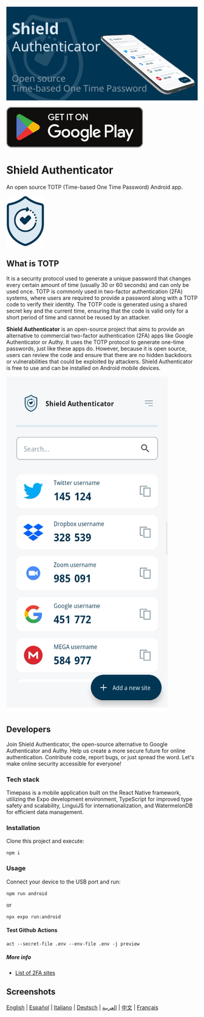 ![](./docs/app_store.svg)

[![](./docs/google_play.svg)](https://play.google.com/store/apps/details?id=com.displaynone.timepass)

# Shield Authenticator

An open source TOTP (Time-based One Time Password) Android app.

![](./docs/logo.png)


## What is TOTP

It is a security protocol used to generate a unique password that changes every certain amount of time (usually 30 or 60 seconds) and can only be used once. TOTP is commonly used in two-factor authentication (2FA) systems, where users are required to provide a password along with a TOTP code to verify their identity. The TOTP code is generated using a shared secret key and the current time, ensuring that the code is valid only for a short period of time and cannot be reused by an attacker.

**Shield Authenticator** is an open-source project that aims to provide an alternative to commercial two-factor authentication (2FA) apps like Google Authenticator or Authy. It uses the TOTP protocol to generate one-time passwords, just like these apps do. However, because it is open source, users can review the code and ensure that there are no hidden backdoors or vulnerabilities that could be exploited by attackers. Shield Authenticator is free to use and can be installed on Android mobile devices.

![](./docs/captures/en/capture-06.png)

## Developers

Join Shield Authenticator, the open-source alternative to Google Authenticator and Authy. Help us create a more secure future for online authentication. Contribute code, report bugs, or just spread the word. Let's make online security accessible for everyone!

### Tech stack

Timepass is a mobile application built on the React Native framework, utilizing the Expo development environment, TypeScript for improved type safety and scalability, LinguiJS for internationalization, and WatermelonDB for efficient data management.

### Installation

Clone this project and execute:

```
npm i
```

### Usage

Connect your device to the USB port and run:

```
npm run android
```

or

```
npx expo run:android
```

#### Test Github Actions

```
act --secret-file .env --env-file .env -j preview
```

##### More info

- [List of 2FA sites](https://2fa.directory/)

## Screenshots

[English](./docs/captures/en/screenshots.md) | [Español](./docs/captures/es/screenshots.md) | [Italiano](./docs/captures/it/screenshots.md) | [Deutsch](./docs/captures/de/screenshots.md) | [العربية](./docs/captures/ar/screenshots.md) | [中文](./docs/captures/zh/screenshots.md) | [Français](./docs/captures/fr/screenshots.md)
